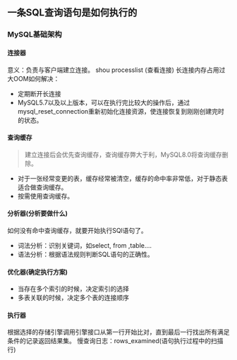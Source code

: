 ## 一条SQL查询语句是如何执行的
### MySQL基础架构
#### 连接器
意义：负责与客户端建立连接。
shou processlist (查看连接)
长连接内存占用过大OOM如何解决：
+ 定期断开长连接
+ MySQL5.7以及以上版本，可以在执行完比较大的操作后，通过mysql_reset_connection重新初始化连接资源，使连接恢复到刚刚创建完时的状态。
#### 查询缓存
> 建立连接后会优先查询缓存，查询缓存弊大于利，MySQL8.0将查询缓存删除。
+ 对于一张经常变更的表，缓存经常被清空，缓存的命中率非常低，对于静态表适合做查询缓存。
+ 按需使用查询缓存。
#### 分析器(分析要做什么)
如何没有命中查询缓存，就要开始执行SQl语句了。
+ 词法分析：识别关键词，如select, from ,table....
+ 语法分析：根据语法规则判断SQL语句的正确性。
#### 优化器(确定执行方案)
+ 当存在多个索引的时候，决定索引的选择
+ 多表关联的时候，决定多个表的连接顺序
#### 执行器
根据选择的存储引擎调用引擎接口从第一行开始比对，直到最后一行找出所有满足条件的记录返回结果集。
慢查询日志：rows_examined(语句执行过程中的扫描行)

